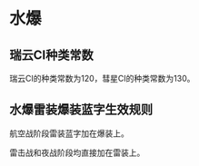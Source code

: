 # 水爆

## 瑞云CI种类常数

瑞云CI的种类常数为120，彗星CI的种类常数为130。

## 水爆雷装爆装蓝字生效规则

航空战阶段雷装蓝字加在爆装上。

雷击战和夜战阶段均直接加在雷装上。

